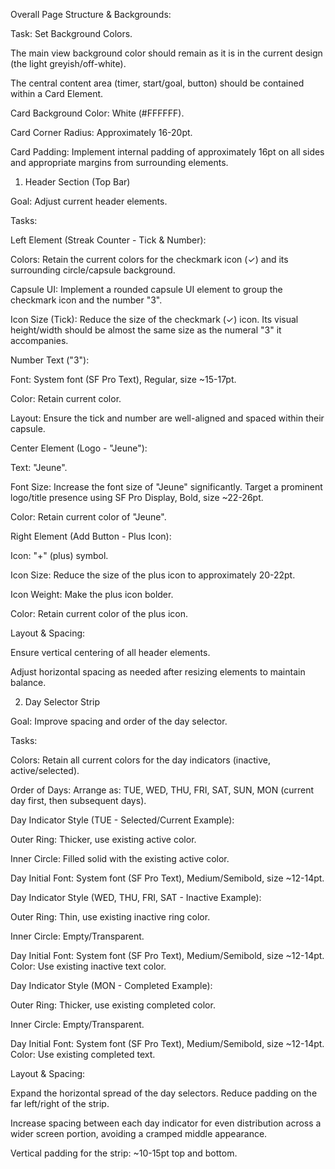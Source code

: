 

Overall Page Structure & Backgrounds:

Task: Set Background Colors.

The main view background color should remain as it is in the current design (the light greyish/off-white).

The central content area (timer, start/goal, button) should be contained within a Card Element.

Card Background Color: White (#FFFFFF).

Card Corner Radius: Approximately 16-20pt.

Card Padding: Implement internal padding of approximately 16pt on all sides and appropriate margins from surrounding elements.

1. Header Section (Top Bar)

Goal: Adjust current header elements.

Tasks:

Left Element (Streak Counter - Tick & Number):

Colors: Retain the current colors for the checkmark icon (✓) and its surrounding circle/capsule background.

Capsule UI: Implement a rounded capsule UI element to group the checkmark icon and the number "3".

Icon Size (Tick): Reduce the size of the checkmark (✓) icon. Its visual height/width should be almost the same size as the numeral "3" it accompanies.

Number Text ("3"):

Font: System font (SF Pro Text), Regular, size ~15-17pt.

Color: Retain current color.

Layout: Ensure the tick and number are well-aligned and spaced within their capsule.

Center Element (Logo - "Jeune"):

Text: "Jeune".

Font Size: Increase the font size of "Jeune" significantly. Target a prominent logo/title presence using SF Pro Display, Bold, size ~22-26pt.

Color: Retain current color of "Jeune".

Right Element (Add Button - Plus Icon):

Icon: "+" (plus) symbol.

Icon Size: Reduce the size of the plus icon to approximately 20-22pt.

Icon Weight: Make the plus icon bolder.

Color: Retain current color of the plus icon.

Layout & Spacing:

Ensure vertical centering of all header elements.

Adjust horizontal spacing as needed after resizing elements to maintain balance.

2. Day Selector Strip

Goal: Improve spacing and order of the day selector.

Tasks:

Colors: Retain all current colors for the day indicators (inactive, active/selected).

Order of Days: Arrange as: TUE, WED, THU, FRI, SAT, SUN, MON (current day first, then subsequent days).

Day Indicator Style (TUE - Selected/Current Example):

Outer Ring: Thicker, use existing active color.

Inner Circle: Filled solid with the existing active color.

Day Initial Font: System font (SF Pro Text), Medium/Semibold, size ~12-14pt.

Day Indicator Style (WED, THU, FRI, SAT - Inactive Example):

Outer Ring: Thin, use existing inactive ring color.

Inner Circle: Empty/Transparent.

Day Initial Font: System font (SF Pro Text), Medium/Semibold, size ~12-14pt. Color: Use existing inactive text color.

Day Indicator Style (MON - Completed Example):

Outer Ring: Thicker, use existing completed color.

Inner Circle: Empty/Transparent.

Day Initial Font: System font (SF Pro Text), Medium/Semibold, size ~12-14pt. Color: Use existing completed text.

Layout & Spacing:

Expand the horizontal spread of the day selectors. Reduce padding on the far left/right of the strip.

Increase spacing between each day indicator for even distribution across a wider screen portion, avoiding a cramped middle appearance.

Vertical padding for the strip: ~10-15pt top and bottom.

